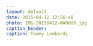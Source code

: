 ```yaml
---
layout: default
date: 2015-04-12 12:56:48
photo: IMG-20150412-WA0000.jpg
caption_header:  
caption: Tommy Lombardi
---
```

